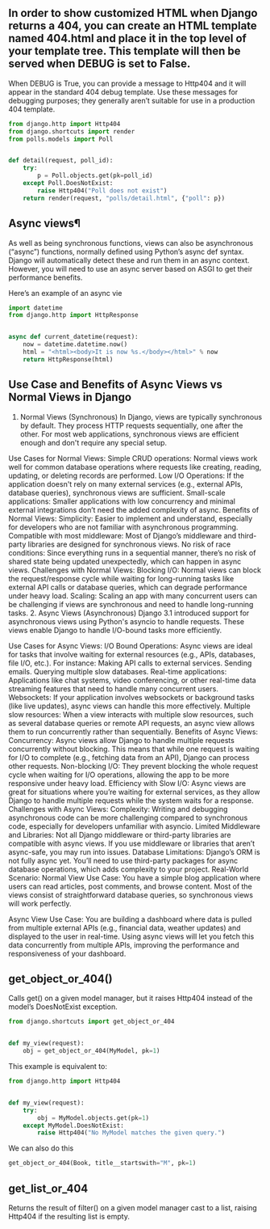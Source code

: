 ## In order to show customized HTML when Django returns a 404, you can create an HTML template named 404.html and place it in the top level of your template tree. This template will then be served when DEBUG is set to False.

When DEBUG is True, you can provide a message to Http404 and it will appear in the standard 404 debug template. Use these messages for debugging purposes; they generally aren’t suitable for use in a production 404 template.

```python
from django.http import Http404
from django.shortcuts import render
from polls.models import Poll


def detail(request, poll_id):
    try:
        p = Poll.objects.get(pk=poll_id)
    except Poll.DoesNotExist:
        raise Http404("Poll does not exist")
    return render(request, "polls/detail.html", {"poll": p})
```

## Async views¶
As well as being synchronous functions, views can also be asynchronous (“async”) functions, normally defined using Python’s async def syntax. Django will automatically detect these and run them in an async context. However, you will need to use an async server based on ASGI to get their performance benefits.

Here’s an example of an async vie

```python
import datetime
from django.http import HttpResponse


async def current_datetime(request):
    now = datetime.datetime.now()
    html = "<html><body>It is now %s.</body></html>" % now
    return HttpResponse(html)
```
## Use Case and Benefits of Async Views vs Normal Views in Django
1. Normal Views (Synchronous)
In Django, views are typically synchronous by default. They process HTTP requests sequentially, one after the other. For most web applications, synchronous views are efficient enough and don't require any special setup.

Use Cases for Normal Views:
Simple CRUD operations: Normal views work well for common database operations where requests like creating, reading, updating, or deleting records are performed.
Low I/O Operations: If the application doesn't rely on many external services (e.g., external APIs, database queries), synchronous views are sufficient.
Small-scale applications: Smaller applications with low concurrency and minimal external integrations don’t need the added complexity of async.
Benefits of Normal Views:
Simplicity: Easier to implement and understand, especially for developers who are not familiar with asynchronous programming.
Compatible with most middleware: Most of Django’s middleware and third-party libraries are designed for synchronous views.
No risk of race conditions: Since everything runs in a sequential manner, there’s no risk of shared state being updated unexpectedly, which can happen in async views.
Challenges with Normal Views:
Blocking I/O: Normal views can block the request/response cycle while waiting for long-running tasks like external API calls or database queries, which can degrade performance under heavy load.
Scaling: Scaling an app with many concurrent users can be challenging if views are synchronous and need to handle long-running tasks.
2. Async Views (Asynchronous)
Django 3.1 introduced support for asynchronous views using Python's asyncio to handle requests. These views enable Django to handle I/O-bound tasks more efficiently.

Use Cases for Async Views:
I/O Bound Operations: Async views are ideal for tasks that involve waiting for external resources (e.g., APIs, databases, file I/O, etc.). For instance:
Making API calls to external services.
Sending emails.
Querying multiple slow databases.
Real-time applications: Applications like chat systems, video conferencing, or other real-time data streaming features that need to handle many concurrent users.
Websockets: If your application involves websockets or background tasks (like live updates), async views can handle this more effectively.
Multiple slow resources: When a view interacts with multiple slow resources, such as several database queries or remote API requests, an async view allows them to run concurrently rather than sequentially.
Benefits of Async Views:
Concurrency: Async views allow Django to handle multiple requests concurrently without blocking. This means that while one request is waiting for I/O to complete (e.g., fetching data from an API), Django can process other requests.
Non-blocking I/O: They prevent blocking the whole request cycle when waiting for I/O operations, allowing the app to be more responsive under heavy load.
Efficiency with Slow I/O: Async views are great for situations where you’re waiting for external services, as they allow Django to handle multiple requests while the system waits for a response.
Challenges with Async Views:
Complexity: Writing and debugging asynchronous code can be more challenging compared to synchronous code, especially for developers unfamiliar with asyncio.
Limited Middleware and Libraries: Not all Django middleware or third-party libraries are compatible with async views. If you use middleware or libraries that aren’t async-safe, you may run into issues.
Database Limitations: Django’s ORM is not fully async yet. You’ll need to use third-party packages for async database operations, which adds complexity to your project.
Real-World Scenario:
Normal View Use Case:
You have a simple blog application where users can read articles, post comments, and browse content. Most of the views consist of straightforward database queries, so synchronous views will work perfectly.

Async View Use Case:
You are building a dashboard where data is pulled from multiple external APIs (e.g., financial data, weather updates) and displayed to the user in real-time. Using async views will let you fetch this data concurrently from multiple APIs, improving the performance and responsiveness of your dashboard.



## get_object_or_404()
Calls get() on a given model manager, but it raises Http404 instead of the model’s DoesNotExist exception.

 
```python
from django.shortcuts import get_object_or_404


def my_view(request):
    obj = get_object_or_404(MyModel, pk=1)
```

This example is equivalent to:
```python
from django.http import Http404


def my_view(request):
    try:
        obj = MyModel.objects.get(pk=1)
    except MyModel.DoesNotExist:
        raise Http404("No MyModel matches the given query.")
```
We can also do this 
```python
get_object_or_404(Book, title__startswith="M", pk=1)
```



## get_list_or_404
Returns the result of filter() on a given model manager cast to a list, raising Http404 if the resulting list is empty.


```python

```

```python

```

```python

```

```python

```

```python

```

```python

```

```python

```

```python

```

```python

```

```python

```

```python

```

```python

```

```python

```

```python

```

```python

```

```python

```

```python

```

```python

```

```python

```

```python

```

```python

```

```python

```

```python

```

```python

```

```python

```

```python

```

```python

```